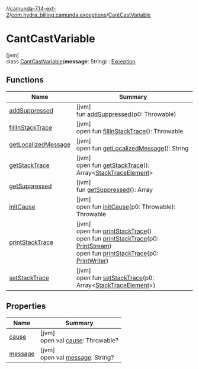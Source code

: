 //[camunda-7.14-ext-2](../../../index.md)/[com.hydra_billing.camunda.exceptions](../index.md)/[CantCastVariable](index.md)

# CantCastVariable

[jvm]\
class [CantCastVariable](index.md)(**message**: String) : [Exception](https://docs.oracle.com/javase/8/docs/api/java/lang/Exception.html)

## Functions

| Name | Summary |
|---|---|
| [addSuppressed](../-imprint-response-exception/index.md#282858770%2FFunctions%2F1949605733) | [jvm]<br>fun [addSuppressed](../-imprint-response-exception/index.md#282858770%2FFunctions%2F1949605733)(p0: Throwable) |
| [fillInStackTrace](../-imprint-response-exception/index.md#-1102069925%2FFunctions%2F1949605733) | [jvm]<br>open fun [fillInStackTrace](../-imprint-response-exception/index.md#-1102069925%2FFunctions%2F1949605733)(): Throwable |
| [getLocalizedMessage](../-imprint-response-exception/index.md#1043865560%2FFunctions%2F1949605733) | [jvm]<br>open fun [getLocalizedMessage](../-imprint-response-exception/index.md#1043865560%2FFunctions%2F1949605733)(): String |
| [getStackTrace](../-imprint-response-exception/index.md#2050903719%2FFunctions%2F1949605733) | [jvm]<br>open fun [getStackTrace](../-imprint-response-exception/index.md#2050903719%2FFunctions%2F1949605733)(): Array<[StackTraceElement](https://docs.oracle.com/javase/8/docs/api/java/lang/StackTraceElement.html)> |
| [getSuppressed](../-imprint-response-exception/index.md#672492560%2FFunctions%2F1949605733) | [jvm]<br>fun [getSuppressed](../-imprint-response-exception/index.md#672492560%2FFunctions%2F1949605733)(): Array<Throwable> |
| [initCause](../-imprint-response-exception/index.md#-418225042%2FFunctions%2F1949605733) | [jvm]<br>open fun [initCause](../-imprint-response-exception/index.md#-418225042%2FFunctions%2F1949605733)(p0: Throwable): Throwable |
| [printStackTrace](../-imprint-response-exception/index.md#-1769529168%2FFunctions%2F1949605733) | [jvm]<br>open fun [printStackTrace](../-imprint-response-exception/index.md#-1769529168%2FFunctions%2F1949605733)()<br>open fun [printStackTrace](../-imprint-response-exception/index.md#1841853697%2FFunctions%2F1949605733)(p0: [PrintStream](https://docs.oracle.com/javase/8/docs/api/java/io/PrintStream.html))<br>open fun [printStackTrace](../-imprint-response-exception/index.md#1175535278%2FFunctions%2F1949605733)(p0: [PrintWriter](https://docs.oracle.com/javase/8/docs/api/java/io/PrintWriter.html)) |
| [setStackTrace](../-imprint-response-exception/index.md#2135801318%2FFunctions%2F1949605733) | [jvm]<br>open fun [setStackTrace](../-imprint-response-exception/index.md#2135801318%2FFunctions%2F1949605733)(p0: Array<[StackTraceElement](https://docs.oracle.com/javase/8/docs/api/java/lang/StackTraceElement.html)>) |

## Properties

| Name | Summary |
|---|---|
| [cause](index.md#-1189747009%2FProperties%2F1949605733) | [jvm]<br>open val [cause](index.md#-1189747009%2FProperties%2F1949605733): Throwable? |
| [message](index.md#-1915428319%2FProperties%2F1949605733) | [jvm]<br>open val [message](index.md#-1915428319%2FProperties%2F1949605733): String? |
